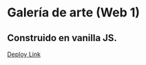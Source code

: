 ﻿# Galería de arte (Web 1)
 ## Construido en vanilla JS.
 [Deploy Link](https://octaviocuatrochio.github.io/gallerie_de_arte/)

